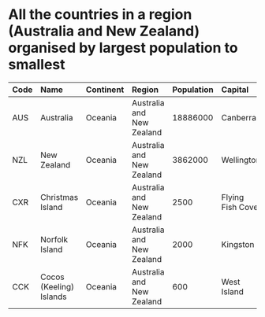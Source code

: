 # All the countries in a region (Australia and New Zealand) organised by largest population to smallest

| Code | Name | Continent | Region | Population | Capital |
| :--- | :--- | :--- | :--- | :--- | :--- |
|AUS|Australia|Oceania|Australia and New Zealand|18886000|Canberra|
|NZL|New Zealand|Oceania|Australia and New Zealand|3862000|Wellington|
|CXR|Christmas Island|Oceania|Australia and New Zealand|2500|Flying Fish Cove|
|NFK|Norfolk Island|Oceania|Australia and New Zealand|2000|Kingston|
|CCK|Cocos (Keeling) Islands|Oceania|Australia and New Zealand|600|West Island|
